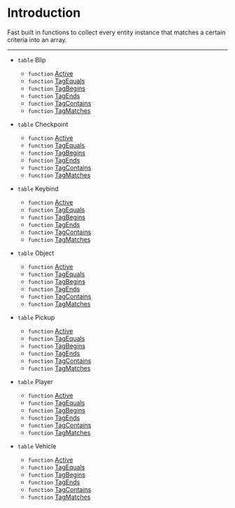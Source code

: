 # Introduction

Fast built in functions to collect every entity instance that matches a certain criteria into an array. 

----

* `table` Blip
	* `function` [Active](Function.SqCollect.Blip.Active)
	* `function` [TagEquals](Function.SqCollect.Blip.TagEquals)
	* `function` [TagBegins](Function.SqCollect.Blip.TagBegins)
	* `function` [TagEnds](Function.SqCollect.Blip.TagEnds)
	* `function` [TagContains](Function.SqCollect.Blip.TagContains)
	* `function` [TagMatches](Function.SqCollect.Blip.TagMatches)

* `table` Checkpoint
	* `function` [Active](Function.SqCollect.Checkpoint.Active)
	* `function` [TagEquals](Function.SqCollect.Checkpoint.TagEquals)
	* `function` [TagBegins](Function.SqCollect.Checkpoint.TagBegins)
	* `function` [TagEnds](Function.SqCollect.Checkpoint.TagEnds)
	* `function` [TagContains](Function.SqCollect.Checkpoint.TagContains)
	* `function` [TagMatches](Function.SqCollect.Checkpoint.TagMatches)

* `table` Keybind
	* `function` [Active](Function.SqCollect.Keybind.Active)
	* `function` [TagEquals](Function.SqCollect.Keybind.TagEquals)
	* `function` [TagBegins](Function.SqCollect.Keybind.TagBegins)
	* `function` [TagEnds](Function.SqCollect.Keybind.TagEnds)
	* `function` [TagContains](Function.SqCollect.Keybind.TagContains)
	* `function` [TagMatches](Function.SqCollect.Keybind.TagMatches)

* `table` Object
	* `function` [Active](Function.SqCollect.Object.Active)
	* `function` [TagEquals](Function.SqCollect.Object.TagEquals)
	* `function` [TagBegins](Function.SqCollect.Object.TagBegins)
	* `function` [TagEnds](Function.SqCollect.Object.TagEnds)
	* `function` [TagContains](Function.SqCollect.Object.TagContains)
	* `function` [TagMatches](Function.SqCollect.Object.TagMatches)

* `table` Pickup
	* `function` [Active](Function.SqCollect.Pickup.Active)
	* `function` [TagEquals](Function.SqCollect.Pickup.TagEquals)
	* `function` [TagBegins](Function.SqCollect.Pickup.TagBegins)
	* `function` [TagEnds](Function.SqCollect.Pickup.TagEnds)
	* `function` [TagContains](Function.SqCollect.Pickup.TagContains)
	* `function` [TagMatches](Function.SqCollect.Pickup.TagMatches)

* `table` Player
	* `function` [Active](Function.SqCollect.Player.Active)
	* `function` [TagEquals](Function.SqCollect.Player.TagEquals)
	* `function` [TagBegins](Function.SqCollect.Player.TagBegins)
	* `function` [TagEnds](Function.SqCollect.Player.TagEnds)
	* `function` [TagContains](Function.SqCollect.Player.TagContains)
	* `function` [TagMatches](Function.SqCollect.Player.TagMatches)

* `table` Vehicle
	* `function` [Active](Function.SqCollect.Vehicle.Active)
	* `function` [TagEquals](Function.SqCollect.Vehicle.TagEquals)
	* `function` [TagBegins](Function.SqCollect.Vehicle.TagBegins)
	* `function` [TagEnds](Function.SqCollect.Vehicle.TagEnds)
	* `function` [TagContains](Function.SqCollect.Vehicle.TagContains)
	* `function` [TagMatches](Function.SqCollect.Vehicle.TagMatches)

